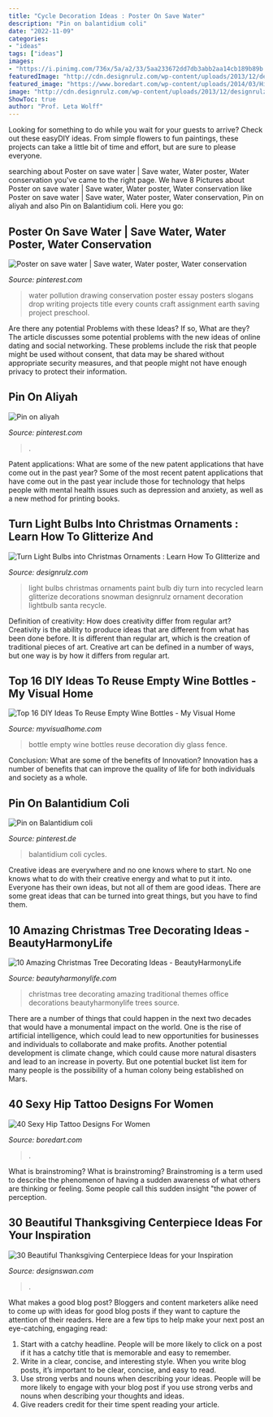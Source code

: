 ```yaml
---
title: "Cycle Decoration Ideas : Poster On Save Water"
description: "Pin on balantidium coli"
date: "2022-11-09"
categories:
- "ideas"
tags: ["ideas"]
images:
- "https://i.pinimg.com/736x/5a/a2/33/5aa233672dd7db3abb2aa14cb189b89b.jpg"
featuredImage: "http://cdn.designrulz.com/wp-content/uploads/2013/12/designrulz-Bulbs-002.jpg"
featured_image: "https://www.boredart.com/wp-content/uploads/2014/03/Hip-tattoo-designs-28.jpg"
image: "http://cdn.designrulz.com/wp-content/uploads/2013/12/designrulz-Bulbs-002.jpg"
ShowToc: true
author: "Prof. Leta Wolff"
---
```



Looking for something to do while you wait for your guests to arrive? Check out these easyDIY ideas. From simple flowers to fun paintings, these projects can take a little bit of time and effort, but are sure to please everyone.

	

		
searching about Poster on save water | Save water, Water poster, Water conservation you've came to the right page. We have 8 Pictures about Poster on save water | Save water, Water poster, Water conservation like Poster on save water | Save water, Water poster, Water conservation, Pin on aliyah and also Pin on Balantidium coli. Here you go:
		
    
## Poster On Save Water | Save Water, Water Poster, Water Conservation

<img loading=lazy src="https://i.pinimg.com/736x/5a/a2/33/5aa233672dd7db3abb2aa14cb189b89b.jpg" onerror="this.onerror=null;this.src='https://tse3.mm.bing.net/th?id=OIP.eStV0ysw7yfOqoT1dN5FkwHaJ3&amp;pid=15.1';" alt="Poster on save water | Save water, Water poster, Water conservation">

_Source: pinterest.com_

>water pollution drawing conservation poster essay posters slogans drop writing projects title every counts craft assignment earth saving project preschool. 

	

Are there any potential Problems with these Ideas? If so, What are they?
The article discusses some potential problems with the new ideas of online dating and social networking. These problems include the risk that people might be used without consent, that data may be shared without appropriate security measures, and that people might not have enough privacy to protect their information.

    
## Pin On Aliyah

<img loading=lazy src="https://i.pinimg.com/736x/8f/9e/94/8f9e94c7a1218dd11ad7a5c88e5b7368.jpg" onerror="this.onerror=null;this.src='https://tse1.mm.bing.net/th?id=OIP.Fy9nvk7iQNjr143T5nkNIwHaJP&amp;pid=15.1';" alt="Pin on aliyah">

_Source: pinterest.com_

>. 

	

Patent applications: What are some of the new patent applications that have come out in the past year?
Some of the most recent patent applications that have come out in the past year include those for technology that helps people with mental health issues such as depression and anxiety, as well as a new method for printing books.

    
## Turn Light Bulbs Into Christmas Ornaments : Learn How To Glitterize And

<img loading=lazy src="http://cdn.designrulz.com/wp-content/uploads/2013/12/designrulz-Bulbs-002.jpg" onerror="this.onerror=null;this.src='https://tse1.mm.bing.net/th?id=OIP.kyxBrCxoSMa-jLDqc3JTrwHaFj&amp;pid=15.1';" alt="Turn Light Bulbs into Christmas Ornaments : Learn How To Glitterize and">

_Source: designrulz.com_

>light bulbs christmas ornaments paint bulb diy turn into recycled learn glitterize decorations snowman designrulz ornament decoration lightbulb santa recycle. 

	

Definition of creativity: How does creativity differ from regular art?
Creativity is the ability to produce ideas that are different from what has been done before. It is different than regular art, which is the creation of traditional pieces of art. Creative art can be defined in a number of ways, but one way is by how it differs from regular art.

    
## Top 16 DIY Ideas To Reuse Empty Wine Bottles - My Visual Home

<img loading=lazy src="http://myvisualhome.com/wp-content/uploads/Bottle-fence.jpg" onerror="this.onerror=null;this.src='https://tse4.mm.bing.net/th?id=OIP.e6Dn1dUPWWa-jE1PF0j9_AHaI8&amp;pid=15.1';" alt="Top 16 DIY Ideas To Reuse Empty Wine Bottles - My Visual Home">

_Source: myvisualhome.com_

>bottle empty wine bottles reuse decoration diy glass fence. 

	

Conclusion: What are some of the benefits of Innovation?
Innovation has a number of benefits that can improve the quality of life for both individuals and society as a whole.

    
## Pin On Balantidium Coli

<img loading=lazy src="https://i.pinimg.com/originals/e8/b7/4f/e8b74f5114621d9c88c349ca2aab9dba.jpg" onerror="this.onerror=null;this.src='https://tse1.mm.bing.net/th?id=OIP.n2kFVAGq-ra30yjT8hoCuwHaFj&amp;pid=15.1';" alt="Pin on Balantidium coli">

_Source: pinterest.de_

>balantidium coli cycles. 

	

Creative ideas are everywhere and no one knows where to start. No one knows what to do with their creative energy and what to put it into. Everyone has their own ideas, but not all of them are good ideas. There are some great ideas that can be turned into great things, but you have to find them.

    
## 10 Amazing Christmas Tree Decorating Ideas - BeautyHarmonyLife

<img loading=lazy src="http://beautyharmonylife.com/wp-content/uploads/2013/11/traditional-.jpg" onerror="this.onerror=null;this.src='https://tse1.mm.bing.net/th?id=OIP.UJEixgty-ME6V9j55zSqYgAAAA&amp;pid=15.1';" alt="10 Amazing Christmas Tree Decorating Ideas - BeautyHarmonyLife">

_Source: beautyharmonylife.com_

>christmas tree decorating amazing traditional themes office decorations beautyharmonylife trees source. 

	

There are a number of things that could happen in the next two decades that would have a monumental impact on the world. One is the rise of artificial intelligence, which could lead to new opportunities for businesses and individuals to collaborate and make profits. Another potential development is climate change, which could cause more natural disasters and lead to an increase in poverty. But one potential bucket list item for many people is the possibility of a human colony being established on Mars.

    
## 40 Sexy Hip Tattoo Designs For Women

<img loading=lazy src="https://www.boredart.com/wp-content/uploads/2014/03/Hip-tattoo-designs-28.jpg" onerror="this.onerror=null;this.src='https://tse3.mm.bing.net/th?id=OIP.mGW9VtrWvJzsuXdsq6FmOAHaLK&amp;pid=15.1';" alt="40 Sexy Hip Tattoo Designs For Women">

_Source: boredart.com_

>. 

	

What is brainstroming?
What is brainstroming? Brainstroming is a term used to describe the phenomenon of having a sudden awareness of what others are thinking or feeling. Some people call this sudden insight "the power of perception.

    
## 30 Beautiful Thanksgiving Centerpiece Ideas For Your Inspiration

<img loading=lazy src="https://img.designswan.com/2013/11/thanksgiving/18.jpg" onerror="this.onerror=null;this.src='https://tse1.mm.bing.net/th?id=OIP.eQBASR6EaGwpl_lJOv7uSgHaJ5&amp;pid=15.1';" alt="30 Beautiful Thanksgiving Centerpiece Ideas for your Inspiration">

_Source: designswan.com_

>. 

	

What makes a good blog post?
Bloggers and content marketers alike need to come up with ideas for good blog posts if they want to capture the attention of their readers. Here are a few tips to help make your next post an eye-catching, engaging read: 
1. Start with a catchy headline. People will be more likely to click on a post if it has a catchy title that is memorable and easy to remember.
2. Write in a clear, concise, and interesting style. When you write blog posts, it’s important to be clear, concise, and easy to read.
3. Use strong verbs and nouns when describing your ideas. People will be more likely to engage with your blog post if you use strong verbs and nouns when describing your thoughts and ideas.
4. Give readers credit for their time spent reading your article.

